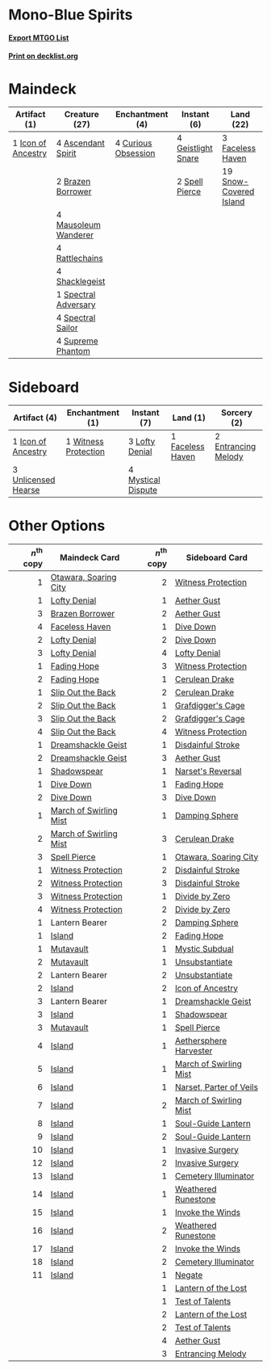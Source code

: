 # Mono-Blue Spirits

#### [Export MTGO List](../collection/Mono-Blue%20Spirits/Mono-Blue%20Spirits.txt)
#### [Print on decklist.org](http://decklist.org/?deckmain=4%09Ascendant%20Spirit%0A2%09Brazen%20Borrower%0A4%09Curious%20Obsession%0A3%09Faceless%20Haven%0A4%09Geistlight%20Snare%0A1%09Icon%20of%20Ancestry%0A4%09Mausoleum%20Wanderer%0A4%09Rattlechains%0A4%09Shacklegeist%0A19%09Snow-Covered%20Island%0A1%09Spectral%20Adversary%0A4%09Spectral%20Sailor%0A2%09Spell%20Pierce%0A4%09Supreme%20Phantom&deckside=2%09Entrancing%20Melody%0A1%09Faceless%20Haven%0A1%09Icon%20of%20Ancestry%0A3%09Lofty%20Denial%0A4%09Mystical%20Dispute%0A3%09Unlicensed%20Hearse%0A1%09Witness%20Protection)
# Maindeck

|                                        Artifact (1)                                         |                                         Creature (27)                                         |                                       Enchantment (4)                                        |                                         Instant (6)                                         |                                            Land (22)                                            |
|---------------------------------------------------------------------------------------------|-----------------------------------------------------------------------------------------------|----------------------------------------------------------------------------------------------|---------------------------------------------------------------------------------------------|-------------------------------------------------------------------------------------------------|
|1 [Icon of Ancestry](http://gatherer.wizards.com/Pages/Card/Details.aspx?multiverseid=466983)|4 [Ascendant Spirit](http://gatherer.wizards.com/Pages/Card/Details.aspx?multiverseid=503650)  |4 [Curious Obsession](http://gatherer.wizards.com/Pages/Card/Details.aspx?multiverseid=439692)|4 [Geistlight Snare](http://gatherer.wizards.com/Pages/Card/Details.aspx?multiverseid=540898)|3 [Faceless Haven](http://gatherer.wizards.com/Pages/Card/Details.aspx?multiverseid=503874)      |
|                                                                                             |2 [Brazen Borrower](http://gatherer.wizards.com/Pages/Card/Details.aspx?multiverseid=473001)   |                                                                                              |2 [Spell Pierce](http://gatherer.wizards.com/Pages/Card/Details.aspx?multiverseid=425876)    |19 [Snow-Covered Island](http://gatherer.wizards.com/Pages/Card/Details.aspx?multiverseid=121130)|
|                                                                                             |4 [Mausoleum Wanderer](http://gatherer.wizards.com/Pages/Card/Details.aspx?multiverseid=414364)|                                                                                              |                                                                                             |                                                                                                 |
|                                                                                             |4 [Rattlechains](http://gatherer.wizards.com/Pages/Card/Details.aspx?multiverseid=409824)      |                                                                                              |                                                                                             |                                                                                                 |
|                                                                                             |4 [Shacklegeist](http://gatherer.wizards.com/Pages/Card/Details.aspx?multiverseid=488252)      |                                                                                              |                                                                                             |                                                                                                 |
|                                                                                             |1 [Spectral Adversary](http://gatherer.wizards.com/Pages/Card/Details.aspx?multiverseid=534843)|                                                                                              |                                                                                             |                                                                                                 |
|                                                                                             |4 [Spectral Sailor](http://gatherer.wizards.com/Pages/Card/Details.aspx?multiverseid=466830)   |                                                                                              |                                                                                             |                                                                                                 |
|                                                                                             |4 [Supreme Phantom](http://gatherer.wizards.com/Pages/Card/Details.aspx?multiverseid=447212)   |                                                                                              |                                                                                             |                                                                                                 |


# Sideboard

|                                         Artifact (4)                                         |                                        Enchantment (1)                                        |                                         Instant (7)                                         |                                         Land (1)                                          |                                         Sorcery (2)                                          |
|----------------------------------------------------------------------------------------------|-----------------------------------------------------------------------------------------------|---------------------------------------------------------------------------------------------|-------------------------------------------------------------------------------------------|----------------------------------------------------------------------------------------------|
|1 [Icon of Ancestry](http://gatherer.wizards.com/Pages/Card/Details.aspx?multiverseid=466983) |1 [Witness Protection](http://gatherer.wizards.com/Pages/Card/Details.aspx?multiverseid=555267)|3 [Lofty Denial](http://gatherer.wizards.com/Pages/Card/Details.aspx?multiverseid=485379)    |1 [Faceless Haven](http://gatherer.wizards.com/Pages/Card/Details.aspx?multiverseid=503874)|2 [Entrancing Melody](http://gatherer.wizards.com/Pages/Card/Details.aspx?multiverseid=435207)|
|3 [Unlicensed Hearse](http://gatherer.wizards.com/Pages/Card/Details.aspx?multiverseid=555447)|                                                                                               |4 [Mystical Dispute](http://gatherer.wizards.com/Pages/Card/Details.aspx?multiverseid=473020)|                                                                                           |                                                                                              |


# Other Options

|*n*<sup>th</sup> copy|                                          Maindeck Card                                          |*n*<sup>th</sup> copy|                                          Sideboard Card                                          |
|--------------------:|-------------------------------------------------------------------------------------------------|--------------------:|--------------------------------------------------------------------------------------------------|
|                    1|[Otawara, Soaring City](http://gatherer.wizards.com/Pages/Card/Details.aspx?multiverseid=548584) |                    2|[Witness Protection](http://gatherer.wizards.com/Pages/Card/Details.aspx?multiverseid=555267)     |
|                    1|[Lofty Denial](http://gatherer.wizards.com/Pages/Card/Details.aspx?multiverseid=485379)          |                    1|[Aether Gust](http://gatherer.wizards.com/Pages/Card/Details.aspx?multiverseid=466796)            |
|                    3|[Brazen Borrower](http://gatherer.wizards.com/Pages/Card/Details.aspx?multiverseid=473001)       |                    2|[Aether Gust](http://gatherer.wizards.com/Pages/Card/Details.aspx?multiverseid=466796)            |
|                    4|[Faceless Haven](http://gatherer.wizards.com/Pages/Card/Details.aspx?multiverseid=503874)        |                    1|[Dive Down](http://gatherer.wizards.com/Pages/Card/Details.aspx?multiverseid=435205)              |
|                    2|[Lofty Denial](http://gatherer.wizards.com/Pages/Card/Details.aspx?multiverseid=485379)          |                    2|[Dive Down](http://gatherer.wizards.com/Pages/Card/Details.aspx?multiverseid=435205)              |
|                    3|[Lofty Denial](http://gatherer.wizards.com/Pages/Card/Details.aspx?multiverseid=485379)          |                    4|[Lofty Denial](http://gatherer.wizards.com/Pages/Card/Details.aspx?multiverseid=485379)           |
|                    1|[Fading Hope](http://gatherer.wizards.com/Pages/Card/Details.aspx?multiverseid=534812)           |                    3|[Witness Protection](http://gatherer.wizards.com/Pages/Card/Details.aspx?multiverseid=555267)     |
|                    2|[Fading Hope](http://gatherer.wizards.com/Pages/Card/Details.aspx?multiverseid=534812)           |                    1|[Cerulean Drake](http://gatherer.wizards.com/Pages/Card/Details.aspx?multiverseid=466807)         |
|                    1|[Slip Out the Back](http://gatherer.wizards.com/Pages/Card/Details.aspx?multiverseid=555263)     |                    2|[Cerulean Drake](http://gatherer.wizards.com/Pages/Card/Details.aspx?multiverseid=466807)         |
|                    2|[Slip Out the Back](http://gatherer.wizards.com/Pages/Card/Details.aspx?multiverseid=555263)     |                    1|[Grafdigger's Cage](http://gatherer.wizards.com/Pages/Card/Details.aspx?multiverseid=278452)      |
|                    3|[Slip Out the Back](http://gatherer.wizards.com/Pages/Card/Details.aspx?multiverseid=555263)     |                    2|[Grafdigger's Cage](http://gatherer.wizards.com/Pages/Card/Details.aspx?multiverseid=278452)      |
|                    4|[Slip Out the Back](http://gatherer.wizards.com/Pages/Card/Details.aspx?multiverseid=555263)     |                    4|[Witness Protection](http://gatherer.wizards.com/Pages/Card/Details.aspx?multiverseid=555267)     |
|                    1|[Dreamshackle Geist](http://gatherer.wizards.com/Pages/Card/Details.aspx?multiverseid=540896)    |                    1|[Disdainful Stroke](http://gatherer.wizards.com/Pages/Card/Details.aspx?multiverseid=420705)      |
|                    2|[Dreamshackle Geist](http://gatherer.wizards.com/Pages/Card/Details.aspx?multiverseid=540896)    |                    3|[Aether Gust](http://gatherer.wizards.com/Pages/Card/Details.aspx?multiverseid=466796)            |
|                    1|[Shadowspear](http://gatherer.wizards.com/Pages/Card/Details.aspx?multiverseid=476487)           |                    1|[Narset's Reversal](http://gatherer.wizards.com/Pages/Card/Details.aspx?multiverseid=460989)      |
|                    1|[Dive Down](http://gatherer.wizards.com/Pages/Card/Details.aspx?multiverseid=435205)             |                    1|[Fading Hope](http://gatherer.wizards.com/Pages/Card/Details.aspx?multiverseid=534812)            |
|                    2|[Dive Down](http://gatherer.wizards.com/Pages/Card/Details.aspx?multiverseid=435205)             |                    3|[Dive Down](http://gatherer.wizards.com/Pages/Card/Details.aspx?multiverseid=435205)              |
|                    1|[March of Swirling Mist](http://gatherer.wizards.com/Pages/Card/Details.aspx?multiverseid=548358)|                    1|[Damping Sphere](http://gatherer.wizards.com/Pages/Card/Details.aspx?multiverseid=443101)         |
|                    2|[March of Swirling Mist](http://gatherer.wizards.com/Pages/Card/Details.aspx?multiverseid=548358)|                    3|[Cerulean Drake](http://gatherer.wizards.com/Pages/Card/Details.aspx?multiverseid=466807)         |
|                    3|[Spell Pierce](http://gatherer.wizards.com/Pages/Card/Details.aspx?multiverseid=425876)          |                    1|[Otawara, Soaring City](http://gatherer.wizards.com/Pages/Card/Details.aspx?multiverseid=548584)  |
|                    1|[Witness Protection](http://gatherer.wizards.com/Pages/Card/Details.aspx?multiverseid=555267)    |                    2|[Disdainful Stroke](http://gatherer.wizards.com/Pages/Card/Details.aspx?multiverseid=420705)      |
|                    2|[Witness Protection](http://gatherer.wizards.com/Pages/Card/Details.aspx?multiverseid=555267)    |                    3|[Disdainful Stroke](http://gatherer.wizards.com/Pages/Card/Details.aspx?multiverseid=420705)      |
|                    3|[Witness Protection](http://gatherer.wizards.com/Pages/Card/Details.aspx?multiverseid=555267)    |                    1|[Divide by Zero](http://gatherer.wizards.com/Pages/Card/Details.aspx?multiverseid=513518)         |
|                    4|[Witness Protection](http://gatherer.wizards.com/Pages/Card/Details.aspx?multiverseid=555267)    |                    2|[Divide by Zero](http://gatherer.wizards.com/Pages/Card/Details.aspx?multiverseid=513518)         |
|                    1|Lantern Bearer                                                                                   |                    2|[Damping Sphere](http://gatherer.wizards.com/Pages/Card/Details.aspx?multiverseid=443101)         |
|                    1|[Island](http://gatherer.wizards.com/Pages/Card/Details.aspx?multiverseid=439857)                |                    2|[Fading Hope](http://gatherer.wizards.com/Pages/Card/Details.aspx?multiverseid=534812)            |
|                    1|[Mutavault](http://gatherer.wizards.com/Pages/Card/Details.aspx?multiverseid=370733)             |                    1|[Mystic Subdual](http://gatherer.wizards.com/Pages/Card/Details.aspx?multiverseid=479577)         |
|                    2|[Mutavault](http://gatherer.wizards.com/Pages/Card/Details.aspx?multiverseid=370733)             |                    1|[Unsubstantiate](http://gatherer.wizards.com/Pages/Card/Details.aspx?multiverseid=414374)         |
|                    2|Lantern Bearer                                                                                   |                    2|[Unsubstantiate](http://gatherer.wizards.com/Pages/Card/Details.aspx?multiverseid=414374)         |
|                    2|[Island](http://gatherer.wizards.com/Pages/Card/Details.aspx?multiverseid=439857)                |                    2|[Icon of Ancestry](http://gatherer.wizards.com/Pages/Card/Details.aspx?multiverseid=466983)       |
|                    3|Lantern Bearer                                                                                   |                    1|[Dreamshackle Geist](http://gatherer.wizards.com/Pages/Card/Details.aspx?multiverseid=540896)     |
|                    3|[Island](http://gatherer.wizards.com/Pages/Card/Details.aspx?multiverseid=439857)                |                    1|[Shadowspear](http://gatherer.wizards.com/Pages/Card/Details.aspx?multiverseid=476487)            |
|                    3|[Mutavault](http://gatherer.wizards.com/Pages/Card/Details.aspx?multiverseid=370733)             |                    1|[Spell Pierce](http://gatherer.wizards.com/Pages/Card/Details.aspx?multiverseid=425876)           |
|                    4|[Island](http://gatherer.wizards.com/Pages/Card/Details.aspx?multiverseid=439857)                |                    1|[Aethersphere Harvester](http://gatherer.wizards.com/Pages/Card/Details.aspx?multiverseid=423809) |
|                    5|[Island](http://gatherer.wizards.com/Pages/Card/Details.aspx?multiverseid=439857)                |                    1|[March of Swirling Mist](http://gatherer.wizards.com/Pages/Card/Details.aspx?multiverseid=548358) |
|                    6|[Island](http://gatherer.wizards.com/Pages/Card/Details.aspx?multiverseid=439857)                |                    1|[Narset, Parter of Veils](http://gatherer.wizards.com/Pages/Card/Details.aspx?multiverseid=460988)|
|                    7|[Island](http://gatherer.wizards.com/Pages/Card/Details.aspx?multiverseid=439857)                |                    2|[March of Swirling Mist](http://gatherer.wizards.com/Pages/Card/Details.aspx?multiverseid=548358) |
|                    8|[Island](http://gatherer.wizards.com/Pages/Card/Details.aspx?multiverseid=439857)                |                    1|[Soul-Guide Lantern](http://gatherer.wizards.com/Pages/Card/Details.aspx?multiverseid=476488)     |
|                    9|[Island](http://gatherer.wizards.com/Pages/Card/Details.aspx?multiverseid=439857)                |                    2|[Soul-Guide Lantern](http://gatherer.wizards.com/Pages/Card/Details.aspx?multiverseid=476488)     |
|                   10|[Island](http://gatherer.wizards.com/Pages/Card/Details.aspx?multiverseid=439857)                |                    1|[Invasive Surgery](http://gatherer.wizards.com/Pages/Card/Details.aspx?multiverseid=409811)       |
|                   12|[Island](http://gatherer.wizards.com/Pages/Card/Details.aspx?multiverseid=439857)                |                    2|[Invasive Surgery](http://gatherer.wizards.com/Pages/Card/Details.aspx?multiverseid=409811)       |
|                   13|[Island](http://gatherer.wizards.com/Pages/Card/Details.aspx?multiverseid=439857)                |                    1|[Cemetery Illuminator](http://gatherer.wizards.com/Pages/Card/Details.aspx?multiverseid=540888)   |
|                   14|[Island](http://gatherer.wizards.com/Pages/Card/Details.aspx?multiverseid=439857)                |                    1|[Weathered Runestone](http://gatherer.wizards.com/Pages/Card/Details.aspx?multiverseid=503863)    |
|                   15|[Island](http://gatherer.wizards.com/Pages/Card/Details.aspx?multiverseid=439857)                |                    1|[Invoke the Winds](http://gatherer.wizards.com/Pages/Card/Details.aspx?multiverseid=548355)       |
|                   16|[Island](http://gatherer.wizards.com/Pages/Card/Details.aspx?multiverseid=439857)                |                    2|[Weathered Runestone](http://gatherer.wizards.com/Pages/Card/Details.aspx?multiverseid=503863)    |
|                   17|[Island](http://gatherer.wizards.com/Pages/Card/Details.aspx?multiverseid=439857)                |                    2|[Invoke the Winds](http://gatherer.wizards.com/Pages/Card/Details.aspx?multiverseid=548355)       |
|                   18|[Island](http://gatherer.wizards.com/Pages/Card/Details.aspx?multiverseid=439857)                |                    2|[Cemetery Illuminator](http://gatherer.wizards.com/Pages/Card/Details.aspx?multiverseid=540888)   |
|                   11|[Island](http://gatherer.wizards.com/Pages/Card/Details.aspx?multiverseid=439857)                |                    1|[Negate](http://gatherer.wizards.com/Pages/Card/Details.aspx?multiverseid=423707)                 |
|                     |                                                                                                 |                    1|[Lantern of the Lost](http://gatherer.wizards.com/Pages/Card/Details.aspx?multiverseid=541135)    |
|                     |                                                                                                 |                    1|[Test of Talents](http://gatherer.wizards.com/Pages/Card/Details.aspx?multiverseid=513536)        |
|                     |                                                                                                 |                    2|[Lantern of the Lost](http://gatherer.wizards.com/Pages/Card/Details.aspx?multiverseid=541135)    |
|                     |                                                                                                 |                    2|[Test of Talents](http://gatherer.wizards.com/Pages/Card/Details.aspx?multiverseid=513536)        |
|                     |                                                                                                 |                    4|[Aether Gust](http://gatherer.wizards.com/Pages/Card/Details.aspx?multiverseid=466796)            |
|                     |                                                                                                 |                    3|[Entrancing Melody](http://gatherer.wizards.com/Pages/Card/Details.aspx?multiverseid=435207)      |

